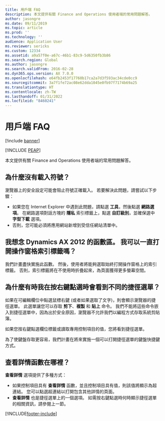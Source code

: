 ```yaml
---
title: 用戶端 FAQ
description: 本文提供有關 Finance and Operations 使用者端的常用問題解答。
author: jasongre
ms.date: 09/11/2019
ms.topic: article
ms.prod: ''
ms.technology: ''
audience: Application User
ms.reviewer: sericks
ms.custom: 12334
ms.assetid: a9a57f0e-a67c-46b1-83c9-5d6350fb3b86
ms.search.region: Global
ms.author: jasongre
ms.search.validFrom: 2016-02-28
ms.dyn365.ops.version: AX 7.0.0
ms.openlocfilehash: e64fb2453f17760b17ca2a7d3f593ac34cde0cc9
ms.sourcegitcommit: 3a7f1fe72ac08e62dda1045e0fb97f7174b69a25
ms.translationtype: HT
ms.contentlocale: zh-TW
ms.lasthandoff: 01/31/2022
ms.locfileid: "8460241"
---
```

# <a name="client-faq"></a>用戶端 FAQ

[!include [banner](../includes/banner.md)]


[!INCLUDE [PEAP](../../../includes/peap-1.md)]

本文提供有關 Finance and Operations 使用者端的常用問題解答。

## <a name="why-arent-symbols-loaded"></a>為什麼沒有載入符號？

瀏覽器上的安全設定可能會阻止符號正確載入。 若要解決此問題，請嘗試以下步驟：

- 如果您在 Internet Explorer 中遇到此問題，請點選 **工具**，然後點選 **網路選項**。 在網路選項對話方塊的 **隱私** 索引標籤上，點選 **自訂級別**，並確保選中 **字型下載** 選項。
- 否則，您可能必須將應用網站新增到受信任網站清單中。

## <a name="i-miss-the-ribbon-from-dynamics-ax-2012-can-i-keep-action-pane-tabs-open-all-the-time"></a>我想念 Dynamics AX 2012 的函數區。 我可以一直打開操作窗格索引標籤嗎？

我們計畫盡快實施此函數。 然後，使用者將能夠選取始終打開操作窗格上的索引標籤。 否則，索引標籤將在不使用時折疊起來，為頁面獲得更多螢幕空間。

## <a name="why-do-i-sometimes-see-different-shortcut-menus-when-i-right-click"></a>為什麼有時我在按右鍵點選時會看到不同的捷徑選單？

如果在可編輯欄位中點選鼠標右鍵 (或者如果選取了文字)，則會顯示瀏覽器的捷徑選單。 此選單讓您可以存取 **剪下**、**複製** 和 **貼上** 命令。 我們不能將這些命令嵌入到捷徑選單中，因為出於安全原因，瀏覽器不允許我們以編程方式存取系統剪貼簿。

如果您按右鍵點選欄位標籤或讀取專用控制項目的值，您將看到捷徑選單。

為了使鍵盤存取更容易，我們計畫在將來實施一個可以打開捷徑選單的鍵盤快捷鍵方式。

## <a name="where-is-the-view-details-functionality"></a>查看詳情函數在哪裡？

**查看詳情** 選項提供了多種方式：

- 如果控制項目具有 **查看詳情** 函數，並且控制項目具有值，則該值將顯示為超連結。 您可以點選超連結以打開包含其他詳情的頁面。
- **查看詳情** 也是捷徑選單上的一個選項。 如需按右鍵點選時何時顯示捷徑選單的相關資訊，請參閱上一節。


[!INCLUDE[footer-include](../../../includes/footer-banner.md)]